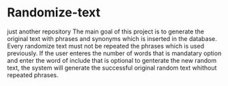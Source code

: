 # Randomize-text
just another repository
The main goal of this project is to generate the original text with phrases and synonyms which is inserted in the database.
Every randomize text must not be repeated the phrases which is used previously.
If the user enteres the number of words that is mandatary option and enter the word of include that is optional to genterate the new random text, the system will generate the successful original random text whithout repeated phrases.
